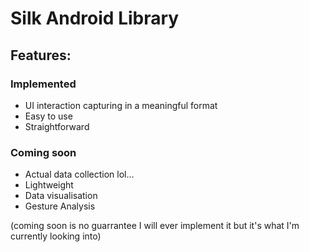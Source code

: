 # Silk Android Library

## Features:

### Implemented
- UI interaction capturing in a meaningful format
- Easy to use
- Straightforward

### Coming soon
- Actual data collection lol...
- Lightweight
- Data visualisation
- Gesture Analysis

(coming soon is no guarrantee I will ever implement it but it's what I'm currently looking into)
